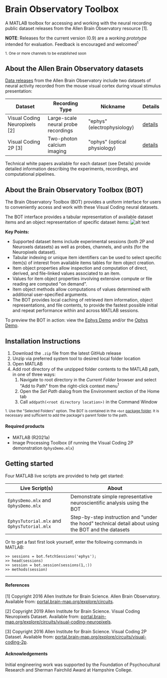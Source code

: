# Brain Observatory Toolbox
A MATLAB toolbox for accessing and working with the neural recording public dataset releases from the Allen Brain Observatory resource \[1\]. 

**NOTE**: Releases for the current version (0.9) are a *working prototype* intended for evaluation. Feedback is encouraged and welcomed<sup>1</sup>

<sup>1. One or more channels to be established soon</sup>

## About the Allen Brain Observatory datasets
[Data releases](https://portal.brain-map.org/latest-data-release) from the Allen Brain Observatory include two datasets of neural activity recorded from the mouse visual cortex during visual stimulus presentation:  

| Dataset | Recording Type | Nickname | Details |
| --- | --- | --- | --- |
| Visual Coding Neuropixels \[2\] | Large-scale neural probe recordings | "ephys" (electrophysiology) | [details](https://portal.brain-map.org/explore/circuits/visual-coding-neuropixels) |
| Visual Coding 2P \[3\] | Two-photon calcium imaging | "ophys" (optical physiology) | [details](http://portal.brain-map.org/explore/circuits/visual-coding-2p) |


Technical white papers available for each dataset (see Details) provide detailed information describing the experiments, recordings, and computational pipelines. 

## About the Brain Observatory Toolbox (BOT) 
 
The Brain Observatory Toolbox (BOT) provides a uniform interface for users to conveniently access and work with these Visual Coding neural datasets. 

The BOT interface provides a tabular representation of available dataset items and an object representation of specific dataset items: 
![alt text](https://github.com/emeyers/Brain-Observatory-Toolbox/blob/backend/BOTDataSchematic.png?raw=true)

**Key Points:**
* Supported dataset items include experimental sessions (both 2P and Neuroxels datasets) as well as probes, channels, and units (for the Neuropixels dataset). 
* Tabular indexing or unique item identifiers can be used to select specific item(s) of interest from available items tables for item object creation. 
* Item object properties allow inspection and computation of direct, derived, and file-linked values associated to an item. 
* Values for item object properties involving extensive compute or file reading are computed "on demand". 
* Item object methods allow computations of values determined with additional user-specified arguments. 
* The BOT provides local caching of retrieved item information, object representations, and file contents, to provide the fastest possible initial and repeat performance within and across MATLAB sessions.

To preview the BOT in action: view the [Ephys Demo](https://viewer.mathworks.com/?viewer=live_code&url=https%3A%2F%2Fwww.mathworks.com%2Fmatlabcentral%2Fmlc-downloads%2Fdownloads%2F6aee4c33-d05e-4715-82ab-748f121adcad%2Fd61de411-5e28-4eba-8c36-c8b1df0435fc%2Ffiles%2FEphysDemo.mlx&embed=web) and/or the [Ophys Demo](https://viewer.mathworks.com/?viewer=live_code&url=https%3A%2F%2Fwww.mathworks.com%2Fmatlabcentral%2Fmlc-downloads%2Fdownloads%2F6aee4c33-d05e-4715-82ab-748f121adcad%2Fd61de411-5e28-4eba-8c36-c8b1df0435fc%2Ffiles%2FOphysDemo.mlx&embed=web).

## Installation Instructions

1. Download the `.zip` file from the latest GitHub release
2. Unzip via preferred system tool to desired local folder location
3. Open MATLAB 
4. Add root directory of the unzipped folder contents to the MATLAB path, in one of three ways: 
   1. Navigate to root directory in the *Current Folder* browser and select "Add to Path" from the right-click context menu<sup>1</sup>
   1. Open the *Set Path* dialog from the Environment section of the Home tab
   1. Call `addpath(<root directory location>)` in the Command Window
   
<sup>1. Use the "Selected Folders" option. The BOT is contained in the `+bot` [package folder](https://www.mathworks.com/help/matlab/matlab_oop/scoping-classes-with-packages.html). It is necessary and sufficient to add the package's parent folder to the path. </sup>

#### Required products
* MATLAB (R2021a)
* Image Processing Toolbox (if running the Visual Coding 2P demonstration `OphysDemo.mlx`)

## Getting started
Four MATLAB live scripts are provided to help get started: 

| Live Script(s) | About |
| --- | --- |
| `EphysDemo.mlx` and `OphysDemo.mlx` | Demonstrate simple representative neuroscientific analysis using the BOT | 
| `EphysTutorial.mlx` and  `OphysTutorial.mlx` | Step-by-step instruction and "under the hood" technical detail about using the BOT and the datasets | 
 
Or to get a fast first look yourself, enter the following commands in MATLAB: 
```
>> sessions = bot.fetchSessions('ephys'); 
>> head(sessions) 
>> session = bot.session(sessions(1,:))
>> methods(session) 
```
----
#### References

[1] Copyright 2016 Allen Institute for Brain Science. Allen Brain Observatory. Available from: [portal.brain-map.org/explore/circuits](http://portal.brain-map.org/explore/circuits).

[2] Copyright 2019 Allen Institute for Brain Science. Visual Coding Neuropixels Dataset. Available from: [portal.brain-map.org/explore/circuits/visual-coding-neuropixels](https://portal.brain-map.org/explore/circuits/visual-coding-neuropixels).

[3] Copyright 2016 Allen Institute for Brain Science. Visual Coding 2P Dataset. Available from: [portal.brain-map.org/explore/circuits/visual-coding-2p](http://portal.brain-map.org/explore/circuits/visual-coding-2p).

#### Acknowledgements

Initial engineering work was supported by the Foundation of Psychocultural Research and Sherman Fairchild Award at Hampshire College. 
